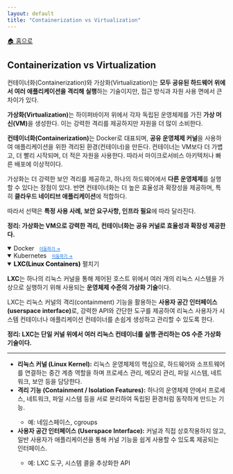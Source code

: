 ```yaml
---
layout: default
title: "Containerization vs Virtualization"
---
```


<p class="breadcrumb"><a href="/cs_study/home.html">🏠 홈으로</a></p>

<section>
  <h2>Containerization vs Virtualization</h2>
  <p>컨테이너화(Containerization)와 가상화(Virtualization)는 <b>모두 공유된 하드웨어 위에서 여러 애플리케이션을 격리해 실행</b>하는 기술이지만, 접근 방식과 자원 사용 면에서 큰 차이가 있다.</p>
  <p><b>가상화(Virtualization)</b>는 하이퍼바이저 위에서 각자 독립된 운영체제를 가진 <b>가상 머신(VM)</b>을 생성한다. 이는 강력한 격리를 제공하지만 자원을 더 많이 소비한다.</p>
  <p><b>컨테이너화(Containerization)</b>는 Docker로 대표되며, <b>공유 운영체제 커널</b>을 사용하여 애플리케이션을 위한 격리된 환경(컨테이너)을 만든다. 컨테이너는 VM보다 더 가볍고, 더 빨리 시작되며, 더 적은 자원을 사용한다. 따라서 마이크로서비스 아키텍처나 빠른 배포에 이상적이다.</p>
  <p>가상화는 더 강력한 보안 격리를 제공하고, 하나의 하드웨어에서 <b>다른 운영체제</b>를 실행할 수 있다는 장점이 있다. 반면 컨테이너화는 더 높은 효율성과 확장성을 제공하며, 특히 <b>클라우드 네이티브 애플리케이션</b>에 적합하다.</p>
  <p>따라서 선택은 <b>특정 사용 사례, 보안 요구사항, 인프라 필요</b>에 따라 달라진다.</p>
  <p><strong>정리: 가상화는 VM으로 강력한 격리, 컨테이너화는 공유 커널로 효율성과 확장성 제공한다.</strong></p>
</section>

<details open>
  <summary>
    <span class="accordion-title">Docker</span> 
    <a href="./docker.html" style="margin-left: 8px; font-size: 0.7em; color: #0366d6;">이동하기 →</a>
  </summary>
</details>

<details open>
  <summary><span class="accordion-title">Kubernetes</span>
  <a href="./kubernetes.html" style="margin-left: 8px; font-size: 0.7em; color: #0366d6;">이동하기 →</a> 
  </summary>
</details>

<!-- 설명 -->
<details open>
<summary><span class="accordion-title" style="color: #000; font-weight: bold;">LXC(Linux Containers)</span> <span class="indicator">펼치기</span></summary>
<div class="accordion-content">
  <p><b>LXC</b>는 하나의 리눅스 커널을 통해 제어된 호스트 위에서 여러 개의 리눅스 시스템을 가상으로 실행하기 위해 사용되는 <b>운영체제 수준의 가상화 기술</b>이다.</p>
  <p>LXC는 리눅스 커널의 격리(containment) 기능을 활용하는 <b>사용자 공간 인터페이스(userspace interface)</b>로, 강력한 API와 간단한 도구를 제공하여 리눅스 사용자가 시스템 컨테이너나 애플리케이션 컨테이너를 손쉽게 생성하고 관리할 수 있도록 한다.</p>
  <p><strong>정리: LXC는 단일 커널 위에서 여러 리눅스 컨테이너를 실행·관리하는 OS 수준 가상화 기술이다.</strong></p>
  <!-- 가로선 추가 -->
  <hr>
  <ul>
    <li><strong>리눅스 커널 (Linux Kernel):</strong> 리눅스 운영체제의 핵심으로, 하드웨어와 소프트웨어를 연결하는 중간 계층 역할을 하며 프로세스 관리, 메모리 관리, 파일 시스템, 네트워크, 보안 등을 담당한다.</li>
    <li><strong>격리 기능 (Containment / Isolation Features):</strong> 하나의 운영체제 안에서 프로세스, 네트워크, 파일 시스템 등을 서로 분리하여 독립된 환경처럼 동작하게 만드는 기능.</li>
    <ul><li>예: 네임스페이스, cgroups</li></ul>
    <li><strong>사용자 공간 인터페이스 (Userspace Interface):</strong> 커널과 직접 상호작용하지 않고, 일반 사용자가 애플리케이션을 통해 커널 기능을 쉽게 사용할 수 있도록 제공되는 인터페이스.</li>
    <ul><li>예: LXC 도구, 시스템 콜을 추상화한 API</li></ul>
  </ul>
</div>
</details>
